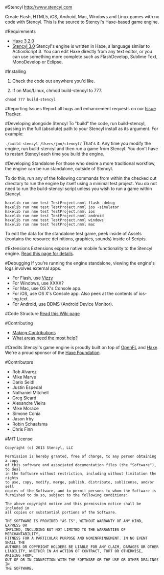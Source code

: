 #Stencyl
http://www.stencyl.com

Create Flash, HTML5, iOS, Android, Mac, Windows and Linux games with no code with Stencyl. This is the source to Stencyl's Haxe-based game engine.

#Requirements
- [Haxe 3.2.0](http://www.haxe.org/)
- [Stencyl 3.0](http://www.stencyl.com/)
Stencyl's engine is written in Haxe, a language similar to ActionScript 3. You can edit Haxe directly from any text editor, or you can use something more complete such as FlashDevelop, Sublime Text, MonoDevelop or Eclipse.

#Installing
1) Check the code out anywhere you'd like.

2) If on Mac/Linux, chmod build-stencyl to 777.

`chmod 777 build-stencyl`

#Reporting Issues
Report all bugs and enhancement requests on our [Issue Tracker](http://community.stencyl.com/index.php?project=1).

#Developing alongside Stencyl
To "build" the code, run build-stencyl, passing in the full (absolute) path to your Stencyl install as its argument. For example:

`./build-stencyl /Users/jon/stencyl/`
That's it. Any time you modify the engine, run build-stencyl and then run a game from Stencyl. You don't have to restart Stencyl each time you build the engine.

#Developing Standalone
For those who desire a more traditional workflow, the engine can be run standalone, outside of Stencyl.

To do this, run any of the following commands from within the checked out directory to run the engine by itself using a minimal test project. You do not need to run the build-stencyl script unless you wish to run a game within Stencyl.

```
haxelib run nme test TestProject.nmml flash -debug
haxelib run nme test TestProject.nmml ios -simulator
haxelib run nme test TestProject.nmml ios
haxelib run nme test TestProject.nmml android
haxelib run nme test TestProject.nmml windows
haxelib run nme test TestProject.nmml mac
```

To edit the data for the standalone test game, peek inside of Assets (contains the resource definitions, graphics, sounds) inside of Scripts.

#Extensions
Extensions expose native mobile functionality to the Stencyl engine. [Read this page for details](https://github.com/Stencyl/stencyl-engine/wiki/Extensions).

#Debugging
If you're running the engine standalone, viewing the engine's logs involves external apps.

- For Flash, use [Vizzy](https://code.google.com/p/flash-tracer)
- For Windows, use XXXX?
- For Mac, use OS X's Console app.
- For iOS, use OS X's Console app. Also peek at the contents of ios-log.text.
- For Android, use DDMS (Android Device Monitor).

#Code Structure
[Read this Wiki page](https://github.com/Stencyl/stencyl-engine/wiki/Code-Structure)

#Contributing
- [Making Contributions](https://github.com/Stencyl/stencyl-engine/wiki/Making-Contributions)
- [What areas need the most help?](https://github.com/Stencyl/stencyl-engine/wiki/Areas-that-need-help)

#Credits
Stencyl's game engine is proudly built on top of [OpenFL](http://www.openfl.org/) and [Haxe](http://www.haxe.org/). We're a proud sponsor of the [Haxe Foundation](http://www.haxe-foundation.org/).

#Contributors
- Rob Alvarez
- Mike Marve
- Dario Seidl
- Justin Espedal
- Nathaniel Mitchell
- Greg Sicard
- Alexandre Vieira
- Mike Morace
- Simone Conia
- Jason Irby
- Robin Schaafsma
- Chris Finn

#MIT License

```
Copyright (c) 2013 Stencyl, LLC

Permission is hereby granted, free of charge, to any person obtaining a copy
of this software and associated documentation files (the "Software"), to deal
in the Software without restriction, including without limitation the rights
to use, copy, modify, merge, publish, distribute, sublicense, and/or sell
copies of the Software, and to permit persons to whom the Software is
furnished to do so, subject to the following conditions:

The above copyright notice and this permission notice shall be included in
all copies or substantial portions of the Software.

THE SOFTWARE IS PROVIDED "AS IS", WITHOUT WARRANTY OF ANY KIND, EXPRESS OR
IMPLIED, INCLUDING BUT NOT LIMITED TO THE WARRANTIES OF MERCHANTABILITY,
FITNESS FOR A PARTICULAR PURPOSE AND NONINFRINGEMENT. IN NO EVENT SHALL THE
AUTHORS OR COPYRIGHT HOLDERS BE LIABLE FOR ANY CLAIM, DAMAGES OR OTHER
LIABILITY, WHETHER IN AN ACTION OF CONTRACT, TORT OR OTHERWISE, ARISING FROM,
OUT OF OR IN CONNECTION WITH THE SOFTWARE OR THE USE OR OTHER DEALINGS IN
THE SOFTWARE.
```
